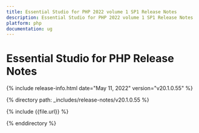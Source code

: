 ```yaml
---
title: Essential Studio for PHP 2022 volume 1 SP1 Release Notes  
description: Essential Studio for PHP 2022 volume 1 SP1 Release Notes  
platform: php
documentation: ug
---
```


# Essential Studio for PHP  Release Notes  

{% include release-info.html date="May 11, 2022"  version="v20.1.0.55" %} 

{% directory path: _includes/release-notes/v20.1.0.55 %}

{% include {{file.url}} %}

{% enddirectory %}